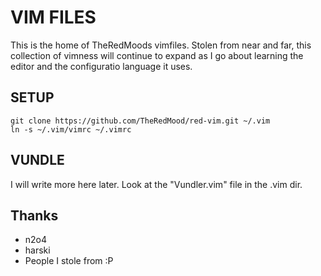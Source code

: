VIM FILES
=========

This is the home of TheRedMoods vimfiles. Stolen from near and far, this
collection of vimness will continue to expand as I go about learning the
editor and the configuratio language it uses.

SETUP
-----

```Shell
git clone https://github.com/TheRedMood/red-vim.git ~/.vim
ln -s ~/.vim/vimrc ~/.vimrc
```

VUNDLE
---
I will write more here later. Look at the "Vundler.vim" file in the .vim dir.

Thanks
---
* n2o4
* harski
* People I stole from :P
